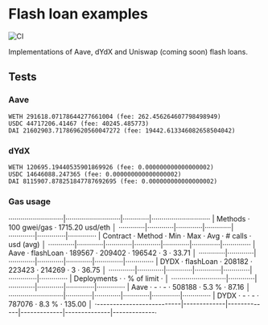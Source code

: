 # Flash loan examples

![CI](https://github.com/gg2001/flashloans/workflows/CI/badge.svg)

Implementations of Aave, dYdX and Uniswap (coming soon) flash loans.

## Tests

### Aave

```
WETH 291618.07178644277661004 (fee: 262.456264607798498949)
USDC 44717206.41467 (fee: 40245.485773)
DAI 21602903.717869620560047272 (fee: 19442.613346082658504042)
```

### dYdX

```
WETH 120695.19440535901869926 (fee: 0.000000000000000002)
USDC 14646088.247365 (fee: 0.000000000000000002)
DAI 8115907.878251847787692695 (fee: 0.000000000000000002)
```

### Gas usage

···························|···························|·············|·····························
|  Methods                 ·              100 gwei/gas               ·      1715.20 usd/eth       │
·············|·············|·············|·············|·············|··············|··············
|  Contract  ·  Method     ·  Min        ·  Max        ·  Avg        ·  # calls     ·  usd (avg)  │
·············|·············|·············|·············|·············|··············|··············
|  Aave      ·  flashLoan  ·     189567  ·     209402  ·     196542  ·           3  ·      33.71  │
·············|·············|·············|·············|·············|··············|··············
|  DYDX      ·  flashLoan  ·     208182  ·     223423  ·     214269  ·           3  ·      36.75  │
·············|·············|·············|·············|·············|··············|··············
|  Deployments             ·                                         ·  % of limit  ·             │
···························|·············|·············|·············|··············|··············
|  Aave                    ·          -  ·          -  ·     508188  ·       5.3 %  ·      87.16  │
···························|·············|·············|·············|··············|··············
|  DYDX                    ·          -  ·          -  ·     787076  ·       8.3 %  ·     135.00  │
·--------------------------|-------------|-------------|-------------|--------------|-------------·
